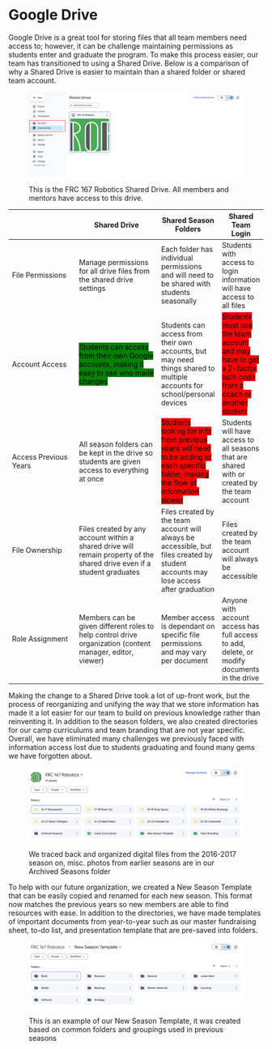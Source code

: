 # Google Drive

Google Drive is a great tool for storing files that all team members need access to; however, it can be challenge maintaining permissions as students enter and graduate the program. To make this process easier, our team has transitioned to using a Shared Drive. Below is a comparison of why a Shared Drive is easier to maintain than a shared folder or shared team account.

<figure><img src="../../.gitbook/assets/Screenshot 2023-12-22 at 1.04.46 PM.png" alt="Screenshot of a Shared Drive within Google Drive"><figcaption><p>This is the FRC 167 Robotics Shared Drive. All members and mentors have access to this drive.</p></figcaption></figure>

<table><thead><tr><th width="141"></th><th width="188">Shared Drive</th><th>Shared Season Folders</th><th>Shared Team Login</th></tr></thead><tbody><tr><td>File Permissions</td><td>Manage permissions for all drive files from the shared drive settings</td><td>Each folder has individual permissions and will need to be shared with students seasonally</td><td>Students with access to login information will have access to all files</td></tr><tr><td>Account Access</td><td><mark style="background-color:green;">Students can access from their own Google accounts, making it easy to see who made changes</mark></td><td>Students can access from their own accounts, but may need things shared to multiple accounts for school/personal devices</td><td><mark style="background-color:red;">Students must use the team account and may have to get a 2-factor auth code from a coach or another student</mark></td></tr><tr><td>Access Previous Years</td><td>All season folders can be kept in the drive so students are given access to everything at once</td><td><mark style="background-color:red;">Students looking for info from previous years will need to be adding to each specific folder, making the flow of information slower</mark></td><td>Students will have access to all seasons that are shared with or created by the team account</td></tr><tr><td>File Ownership</td><td>Files created by any account within a shared drive will remain property of the shared drive even if a student graduates</td><td>Files created by the team account will always be accessible, but files created by student accounts may lose access after graduation</td><td>Files created by the team account will always be accessible</td></tr><tr><td>Role Assignment</td><td>Members can be given different roles to help control drive organization (content manager, editor, viewer)</td><td>Member access is dependant on specific file permissions and may vary per document</td><td>Anyone with account access has full access to add, delete, or modify documents in the drive</td></tr></tbody></table>

Making the change to a Shared Drive took a lot of up-front work, but the process of reorganizing and unifying the way that we store information has made it a lot easier for our team to build on previous knowledge rather than reinventing it. In addition to the season folders, we also created directories for our camp curriculums and team branding that are not year specific. Overall, we have eliminated many challenges we previously faced with information access lost due to students graduating and found many gems we have forgotten about.

<figure><img src="../../.gitbook/assets/Screenshot 2023-12-22 at 1.05.57 PM.png" alt="Screenshot of 12 folders named after different game seasons, archives, and templates within Google Drive"><figcaption><p>We traced back and organized digital files from the 2016-2017 season on, misc. photos from earlier seasons are in our Archived Seasons folder</p></figcaption></figure>

To help with our future organization, we created a New Season Template that can be easily copied and renamed for each new season. This format now matches the previous years so new members are able to find resources with ease. In addition to the directories, we have made templates of important documents from year-to-year such as our master fundraising sheet, to-do list, and presentation template that are pre-saved into folders.

<figure><img src="../../.gitbook/assets/Screenshot 2023-12-22 at 1.06.14 PM.png" alt="Screenshot of folders with names like Business, Media, Build, etc. that are used a season template"><figcaption><p>This is an example of our New Season Template, it was created based on common folders and groupings used in previous seasons</p></figcaption></figure>

